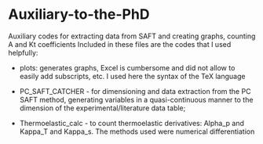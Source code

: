 # Auxiliary-to-the-PhD
Auxiliary codes for extracting data from SAFT and creating graphs, counting A and Kt coefficients
Included in these files are the codes that I used helpfully:
- plots: generates graphs, Excel is cumbersome and did not allow to easily add subscripts, etc. I used here the syntax of the TeX language

- PC_SAFT_CATCHER - for dimensioning and data extraction from the PC SAFT method, generating variables in a quasi-continuous manner to the dimension of the experimental/literature data table;

- Thermoelastic_calc - to count thermoelastic derivatives: Alpha_p and Kappa_T and Kappa_s. The methods used were numerical differentiation
